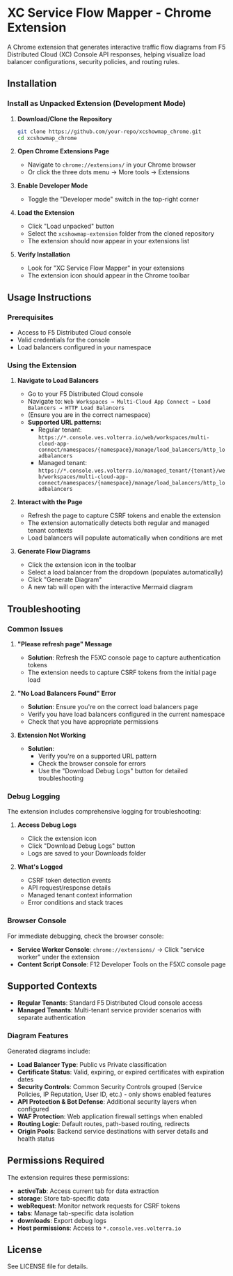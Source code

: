 # XC Service Flow Mapper - Chrome Extension

A Chrome extension that generates interactive traffic flow diagrams from F5 Distributed Cloud (XC) Console API responses, helping visualize load balancer configurations, security policies, and routing rules.

## Installation

### Install as Unpacked Extension (Development Mode)

1. **Download/Clone the Repository**

   ```bash
   git clone https://github.com/your-repo/xcshowmap_chrome.git
   cd xcshowmap_chrome
   ```

2. **Open Chrome Extensions Page**
   - Navigate to `chrome://extensions/` in your Chrome browser
   - Or click the three dots menu → More tools → Extensions

3. **Enable Developer Mode**
   - Toggle the "Developer mode" switch in the top-right corner

4. **Load the Extension**
   - Click "Load unpacked" button
   - Select the `xcshowmap-extension` folder from the cloned repository
   - The extension should now appear in your extensions list

5. **Verify Installation**
   - Look for "XC Service Flow Mapper" in your extensions
   - The extension icon should appear in the Chrome toolbar

## Usage Instructions

### Prerequisites

- Access to F5 Distributed Cloud console
- Valid credentials for the console
- Load balancers configured in your namespace

### Using the Extension

1. **Navigate to Load Balancers**
   - Go to your F5 Distributed Cloud console
   - Navigate to: `Web Workspaces → Multi-Cloud App Connect → Load Balancers → HTTP Load Balancers`
   - (Ensure you are in the correct namespace)
   - **Supported URL patterns:**
     - Regular tenant: `https://*.console.ves.volterra.io/web/workspaces/multi-cloud-app-connect/namespaces/{namespace}/manage/load_balancers/http_loadbalancers`
     - Managed tenant: `https://*.console.ves.volterra.io/managed_tenant/{tenant}/web/workspaces/multi-cloud-app-connect/namespaces/{namespace}/manage/load_balancers/http_loadbalancers`

2. **Interact with the Page**
   - Refresh the page to capture CSRF tokens and enable the extension
   - The extension automatically detects both regular and managed tenant contexts
   - Load balancers will populate automatically when conditions are met

3. **Generate Flow Diagrams**
   - Click the extension icon in the toolbar
   - Select a load balancer from the dropdown (populates automatically)
   - Click "Generate Diagram"
   - A new tab will open with the interactive Mermaid diagram

## Troubleshooting

### Common Issues

1. **"Please refresh page" Message**
   - **Solution**: Refresh the F5XC console page to capture authentication tokens
   - The extension needs to capture CSRF tokens from the initial page load

2. **"No Load Balancers Found" Error**
   - **Solution**: Ensure you're on the correct load balancers page
   - Verify you have load balancers configured in the current namespace
   - Check that you have appropriate permissions

3. **Extension Not Working**
   - **Solution**:
     - Verify you're on a supported URL pattern
     - Check the browser console for errors
     - Use the "Download Debug Logs" button for detailed troubleshooting

### Debug Logging

The extension includes comprehensive logging for troubleshooting:

1. **Access Debug Logs**
   - Click the extension icon
   - Click "Download Debug Logs" button
   - Logs are saved to your Downloads folder

2. **What's Logged**
   - CSRF token detection events
   - API request/response details
   - Managed tenant context information
   - Error conditions and stack traces

### Browser Console

For immediate debugging, check the browser console:

- **Service Worker Console**: `chrome://extensions/` → Click "service worker" under the extension
- **Content Script Console**: F12 Developer Tools on the F5XC console page

## Supported Contexts

- **Regular Tenants**: Standard F5 Distributed Cloud console access
- **Managed Tenants**: Multi-tenant service provider scenarios with separate authentication

### Diagram Features

Generated diagrams include:

- **Load Balancer Type**: Public vs Private classification
- **Certificate Status**: Valid, expiring, or expired certificates with expiration dates
- **Security Controls**: Common Security Controls grouped (Service Policies, IP Reputation, User ID, etc.) - only shows enabled features
- **API Protection & Bot Defense**: Additional security layers when configured
- **WAF Protection**: Web application firewall settings when enabled
- **Routing Logic**: Default routes, path-based routing, redirects
- **Origin Pools**: Backend service destinations with server details and health status

## Permissions Required

The extension requires these permissions:

- **activeTab**: Access current tab for data extraction
- **storage**: Store tab-specific data
- **webRequest**: Monitor network requests for CSRF tokens
- **tabs**: Manage tab-specific data isolation
- **downloads**: Export debug logs
- **Host permissions**: Access to `*.console.ves.volterra.io`

## License

See LICENSE file for details.
